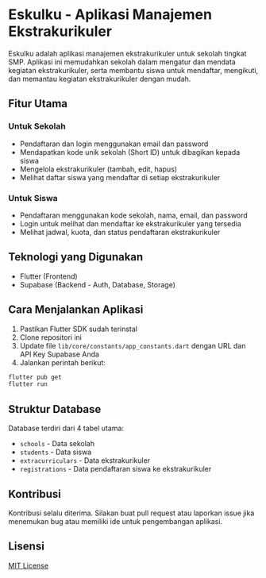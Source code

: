 # Eskulku - Aplikasi Manajemen Ekstrakurikuler

Eskulku adalah aplikasi manajemen ekstrakurikuler untuk sekolah tingkat SMP. Aplikasi ini memudahkan sekolah dalam mengatur dan mendata kegiatan ekstrakurikuler, serta membantu siswa untuk mendaftar, mengikuti, dan memantau kegiatan ekstrakurikuler dengan mudah.

## Fitur Utama

### Untuk Sekolah
- Pendaftaran dan login menggunakan email dan password
- Mendapatkan kode unik sekolah (Short ID) untuk dibagikan kepada siswa
- Mengelola ekstrakurikuler (tambah, edit, hapus)
- Melihat daftar siswa yang mendaftar di setiap ekstrakurikuler

### Untuk Siswa
- Pendaftaran menggunakan kode sekolah, nama, email, dan password
- Login untuk melihat dan mendaftar ke ekstrakurikuler yang tersedia
- Melihat jadwal, kuota, dan status pendaftaran ekstrakurikuler

## Teknologi yang Digunakan

- Flutter (Frontend)
- Supabase (Backend - Auth, Database, Storage)

## Cara Menjalankan Aplikasi

1. Pastikan Flutter SDK sudah terinstal
2. Clone repositori ini
3. Update file `lib/core/constants/app_constants.dart` dengan URL dan API Key Supabase Anda
4. Jalankan perintah berikut:

```bash
flutter pub get
flutter run
```

## Struktur Database

Database terdiri dari 4 tabel utama:
- `schools` - Data sekolah
- `students` - Data siswa
- `extracurriculars` - Data ekstrakurikuler
- `registrations` - Data pendaftaran siswa ke ekstrakurikuler

## Kontribusi

Kontribusi selalu diterima. Silakan buat pull request atau laporkan issue jika menemukan bug atau memiliki ide untuk pengembangan aplikasi.

## Lisensi

[MIT License](LICENSE)
